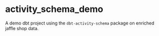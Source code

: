 # activity_schema_demo
A demo dbt project using the `dbt-activity-schema` package on enriched jaffle shop data.

